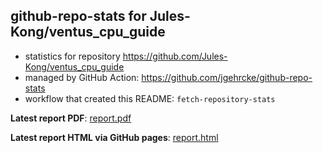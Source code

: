 ## github-repo-stats for Jules-Kong/ventus_cpu_guide

- statistics for repository https://github.com/Jules-Kong/ventus_cpu_guide
- managed by GitHub Action: https://github.com/jgehrcke/github-repo-stats
- workflow that created this README: `fetch-repository-stats`

**Latest report PDF**: [report.pdf](https://github.com/Jules-Kong/action-repo-stat-record/raw/github-repo-stats/Jules-Kong/ventus_cpu_guide/latest-report/report.pdf)


**Latest report HTML via GitHub pages**: [report.html](https://Jules-Kong.github.io/action-repo-stat-record/Jules-Kong/ventus_cpu_guide/latest-report/report.html)
